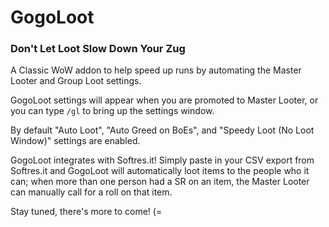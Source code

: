 # GogoLoot

### Don't Let Loot Slow Down Your Zug

A Classic WoW addon to help speed up runs by automating the Master Looter and Group Loot settings.

GogoLoot settings will appear when you are promoted to Master Looter, or you can type ```/gl``` to bring up the settings window.

By default "Auto Loot", "Auto Greed on BoEs", and "Speedy Loot (No Loot Window)" settings are enabled.

GogoLoot integrates with Softres.it! Simply paste in your CSV export from Softres.it and GogoLoot will automatically loot items to the people who it can; when more than one person had a SR on an item, the Master Looter can manually call for a roll on that item.

Stay tuned, there's more to come! (=
